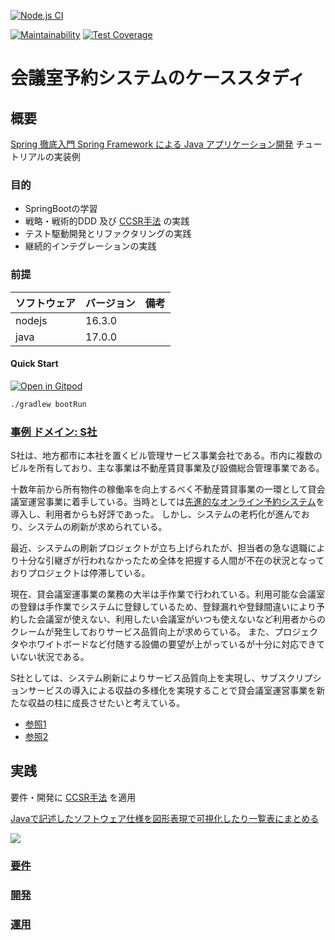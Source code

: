 [![Node.js CI](https://github.com/k2works/case-study-mrs/actions/workflows/node.js.yml/badge.svg)](https://github.com/k2works/case-study-mrs/actions/workflows/node.js.yml)

[![Maintainability](https://api.codeclimate.com/v1/badges/6d4a629d473eb13f9e3e/maintainability)](https://codeclimate.com/github/k2works/case-study-mrs/maintainability)
[![Test Coverage](https://api.codeclimate.com/v1/badges/6d4a629d473eb13f9e3e/test_coverage)](https://codeclimate.com/github/k2works/case-study-mrs/test_coverage)

# 会議室予約システムのケーススタディ

## 概要

[Spring 徹底入門 Spring Framework による Java アプリケーション開発](https://www.amazon.co.jp/Spring%E5%BE%B9%E5%BA%95%E5%85%A5%E9%96%80-Spring-Framework%E3%81%AB%E3%82%88%E3%82%8BJava%E3%82%A2%E3%83%97%E3%83%AA%E3%82%B1%E3%83%BC%E3%82%B7%E3%83%A7%E3%83%B3%E9%96%8B%E7%99%BA-%E6%A0%AA%E5%BC%8F%E4%BC%9A%E7%A4%BENTT%E3%83%87%E3%83%BC%E3%82%BF-ebook/dp/B01IEWNLBU/ref=sr_1_1?adgrpid=145403684286&dib=eyJ2IjoiMSJ9.IkhrLXKTyEES5Gqfi-zt3hQHvS8afRI4nY-PF4M-jBO2c-HymP_gW8Mh0WnsygQFzMJCbUdDccTeBbKobtfPrJ7YV8hMqeLDrHYgrdJdbYyMDvqZQ5uxeQ7Nt2L5Vr_T7oAh74K99-HbI_wOKI6607MS_e8Ck2_0FbPYfrxsQ4CSePQzSKAvn3vCMD0Yi0yHkfALKzjtst4jS-SkzNS4k-Z0lQZi4E4TJ8_bGxhRk-U.D9OFE6_jsEmPK1IfzH2-3-wfsF1OMsd6UC3zbTcXWrg&dib_tag=se&hvadid=679093390007&hvdev=c&hvqmt=e&hvtargid=kwd-332386918940&hydadcr=1789_13657226&jp-ad-ap=0&keywords=spring%E5%BE%B9%E5%BA%95%E5%85%A5%E9%96%80&qid=1709521920&s=digital-text&sr=1-1) チュートリアルの実装例

### 目的

- SpringBootの学習
- 戦略・戦術的DDD 及び [CCSR手法](https://masuda220.hatenablog.com/entry/2020/05/27/103750) の実践
- テスト駆動開発とリファクタリングの実践
- 継続的インテグレーションの実践

### 前提

| ソフトウェア | バージョン  | 備考 |
|:-------|:-------| :--- |
| nodejs | 16.3.0 |      |
| java   | 17.0.0 |      |

#### Quick Start

[![Open in Gitpod](https://gitpod.io/button/open-in-gitpod.svg)](https://gitpod.io/#https://github.com/k2works/case-study-mrs)

```bash
./gradlew bootRun
```

### [事例 ドメイン: S社](https://case-study-mrs.vercel.app/docs/index.html)

S社は、地方都市に本社を置くビル管理サービス事業会社である。市内に複数のビルを所有しており、主な事業は不動産賃貸事業及び設備総合管理事業である。

十数年前から所有物件の稼働率を向上するべく不動産賃貸事業の一環として貸会議室運営事業に着手している。当時としては[先進的なオンライン予約システム](https://mrs-delta.vercel.app/)を導入し、利用者からも好評であった。 しかし、システムの老朽化が進んでおり、システムの刷新が求められている。

最近、システムの刷新プロジェクトが立ち上げられたが、担当者の急な退職により十分な引継ぎが行われなかったため全体を把握する人間が不在の状況となっておりプロジェクトは停滞している。

現在、貸会議室運事業の業務の大半は手作業で行われている。利用可能な会議室の登録は手作業でシステムに登録しているため、登録漏れや登録間違いにより予約した会議室が使えない、利用したい会議室がいつも使えないなど利用者からのクレームが発生しておりサービス品質向上が求めらている。 また、プロジェクタやホワイトボードなど付随する設備の要望が上がっているが十分に対応できていない状況である。

S社としては、システム刷新によりサービス品質向上を実現し、サブスクリプションサービスの導入による収益の多様化を実現することで貸会議室運営事業を新たな収益の柱に成長させたいと考えている。


- [参照1](https://www.saycogroup.co.jp/company/about/)
- [参照2](https://www.ekimaekaigi.com/)

## 実践

要件・開発に [CCSR手法](https://masuda220.hatenablog.com/entry/2020/05/27/103750) を適用

[Javaで記述したソフトウェア仕様を図形表現で可視化したり一覧表にまとめる](https://case-study-mrs.vercel.app/docs/release/v1.0/jig/)

![](./docs/images/life_cycle.drawio.svg)

### [要件](./docs/index.adoc)

### [開発](./docs/index.adoc)

### [運用](./docs/index.adoc)
